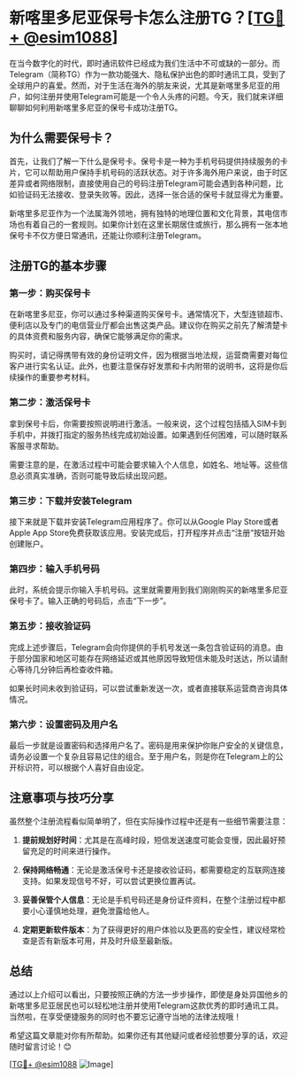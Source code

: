 # 新喀里多尼亚保号卡怎么注册TG？[[TG💪+ @esim1088](https://t.me/s/esim1088)]

在当今数字化的时代，即时通讯软件已经成为我们生活中不可或缺的一部分。而Telegram（简称TG）作为一款功能强大、隐私保护出色的即时通讯工具，受到了全球用户的喜爱。然而，对于生活在海外的朋友来说，尤其是新喀里多尼亚的用户，如何注册并使用Telegram可能是一个令人头疼的问题。今天，我们就来详细聊聊如何利用新喀里多尼亚的保号卡成功注册TG。

## 为什么需要保号卡？

首先，让我们了解一下什么是保号卡。保号卡是一种为手机号码提供持续服务的卡片，它可以帮助用户保持手机号码的活跃状态。对于许多海外用户来说，由于时区差异或者网络限制，直接使用自己的号码注册Telegram可能会遇到各种问题，比如验证码无法接收、登录失败等。因此，选择一张合适的保号卡就显得尤为重要。

新喀里多尼亚作为一个法属海外领地，拥有独特的地理位置和文化背景，其电信市场也有着自己的一套规则。如果你计划在这里长期居住或旅行，那么拥有一张本地保号卡不仅方便日常通讯，还能让你顺利注册Telegram。

## 注册TG的基本步骤

### 第一步：购买保号卡

在新喀里多尼亚，你可以通过多种渠道购买保号卡。通常情况下，大型连锁超市、便利店以及专门的电信营业厅都会出售这类产品。建议你在购买之前先了解清楚卡的具体资费和服务内容，确保它能够满足你的需求。

购买时，请记得携带有效的身份证明文件，因为根据当地法规，运营商需要对每位客户进行实名认证。此外，也要注意保存好发票和卡内附带的说明书，这将是你后续操作的重要参考材料。

### 第二步：激活保号卡

拿到保号卡后，你需要按照说明进行激活。一般来说，这个过程包括插入SIM卡到手机中，并拨打指定的服务热线完成初始设置。如果遇到任何困难，可以随时联系客服寻求帮助。

需要注意的是，在激活过程中可能会要求输入个人信息，如姓名、地址等。这些信息必须真实准确，否则可能导致后续出现问题。

### 第三步：下载并安装Telegram

接下来就是下载并安装Telegram应用程序了。你可以从Google Play Store或者Apple App Store免费获取该应用。安装完成后，打开程序并点击“注册”按钮开始创建账户。

### 第四步：输入手机号码

此时，系统会提示你输入手机号码。这里就需要用到我们刚刚购买的新喀里多尼亚保号卡了。输入正确的号码后，点击“下一步”。

### 第五步：接收验证码

完成上述步骤后，Telegram会向你提供的手机号发送一条包含验证码的消息。由于部分国家和地区可能存在网络延迟或其他原因导致短信未能及时送达，所以请耐心等待几分钟后再检查收件箱。

如果长时间未收到验证码，可以尝试重新发送一次，或者直接联系运营商咨询具体情况。

### 第六步：设置密码及用户名

最后一步就是设置密码和选择用户名了。密码是用来保护你账户安全的关键信息，请务必设置一个复杂且容易记住的组合。至于用户名，则是你在Telegram上的公开标识符，可以根据个人喜好自由设定。

## 注意事项与技巧分享

虽然整个注册流程看似简单明了，但在实际操作过程中还是有一些细节需要注意：

1. **提前规划好时间**：尤其是在高峰时段，短信发送速度可能会变慢，因此最好预留充足的时间来进行操作。
   
2. **保持网络畅通**：无论是激活保号卡还是接收验证码，都需要稳定的互联网连接支持。如果发现信号不好，可以尝试更换位置再试。
   
3. **妥善保管个人信息**：无论是手机号码还是身份证件资料，在整个注册过程中都要小心谨慎地处理，避免泄露给他人。
   
4. **定期更新软件版本**：为了获得更好的用户体验以及更高的安全性，建议经常检查是否有新版本可用，并及时升级至最新版。

## 总结

通过以上介绍可以看出，只要按照正确的方法一步步操作，即使是身处异国他乡的新喀里多尼亚居民也可以轻松地注册并使用Telegram这款优秀的即时通讯工具。当然啦，在享受便捷服务的同时也不要忘记遵守当地的法律法规哦！

希望这篇文章能对你有所帮助。如果你还有其他疑问或者经验想要分享的话，欢迎随时留言讨论！😊

[[TG💪+ @esim1088](https://t.me/s/esim1088) ![Image](https://i.postimg.cc/4NQfJmqS/Snipaste-2025-05-13-00-14-12.png)]